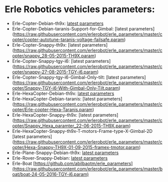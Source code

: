 # Erle Robotics vehicles parameters:

- Erle-Copter-Debian-th9x: [latest
  parameters](https://raw.githubusercontent.com/erlerobot/erle_parameters/master/copter/copter_autotune_th9x.param)
- Erle-Copter-Debian-taranis-Support-for-Gimbal: [latest parameters] (https://raw.githubusercontent.com/erlerobot/erle_parameters/master/copter/copter-autotune-taranis-voltage-failsafe.param)
- Erle-Copter-Snappy-th9x: [latest parameters] (https://raw.githubusercontent.com/erlerobot/erle_parameters/master/copter/snappy_28-05-2015-TH9X.param)
- Erle-Copter-Snappy-tgy-i6: [latest parameters] (https://raw.githubusercontent.com/erlerobot/erle_parameters/master/copter/snappy-27-08-2015-TGY-i6.param)
- Erle-Copter-Snappy-tgy-i6-Gimbal-Only-tilt: [latest parameters] (https://raw.githubusercontent.com/erlerobot/erle_parameters/master/copter/Snappy-TGY-i6-With-Gimbal-Only-Tilt.param)
- Erle-HexaCopter-Debian-th9x: [latest parameters](https://raw.githubusercontent.com/erlerobot/erle_parameters/master/copter/Hexa_TH9X.param)
- Erle-HexaCopter-Debian-taranis: [latest parameters] (https://raw.githubusercontent.com/erlerobot/erle_parameters/master/copter/Erle-copter-Hexa-Taranis.param)
- Erle-HexaCopter-Snappy-th9x: [latest parameters] (https://raw.githubusercontent.com/erlerobot/erle_parameters/master/copter/Snappy_Hexa_paramter_22-06-2015-TH9X.param)
- Erle-HexaCopter-Snappy-th9x-T-motors-Frame-type-X-Gimbal-2D [latest parameters] (https://raw.githubusercontent.com/erlerobot/erle_parameters/master/copter/Hexa-Snappy-TH9X-01-09-2015-framex-tmotor.param)
- Erle-Plane-Snappy-Debian-th9x: [latest parameters](https://raw.githubusercontent.com/erlerobot/erle_parameters/master/plane/ErlePlane-Turnigy9x.param)
- Erle-Rover-Snappy-Debian: [latest parameters](https://raw.githubusercontent.com/erlerobot/erle_parameters/master/rover/APMrover_10_04_2015.param)
- Erle-Boat [https://github.com/abilbaotm/erle_parameters](https://raw.githubusercontent.com/erlerobot/erle_parameters/master/boat/boat-24-05-2016-TGY-i6.param)
